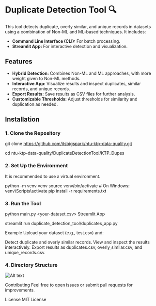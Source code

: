 # Duplicate Detection Tool 🔍

This tool detects duplicate, overly similar, and unique records in datasets using a combination of Non-ML and ML-based techniques. It includes:
- **Command Line Interface (CLI):** For batch processing.
- **Streamlit App:** For interactive detection and visualization.

## Features
- **Hybrid Detection:** Combines Non-ML and ML approaches, with more weight given to Non-ML methods.
- **Interactive App:** Visualize results and inspect duplicates, similar records, and unique records.
- **Export Results:** Save results as CSV files for further analysis.
- **Customizable Thresholds:** Adjust thresholds for similarity and duplication as needed.

## Installation

### 1. Clone the Repository

git clone https://github.com/itsbigspark/ntu-ktp-data-quality.git


cd ntu-ktp-data-quality/DuplicateDetectionTool/KTP_Dupes

### 2. Set Up the Environment
It is recommended to use a virtual environment.

python -m venv venv
source venv/bin/activate  # On Windows: venv\Scripts\activate
pip install -r requirements.txt

### 3. Run the Tool

python main.py <your-dataset.csv>
Streamlit App

streamlit run duplicate_detection_tool/duplicates_app.py



Example
Upload your dataset (e.g., test.csv) and:

Detect duplicate and overly similar records.
View and inspect the results interactively.
Export results as duplicates.csv, overly_similar.csv, and unique_records.csv.


### 4. Directory Structure

![Alt text](https://github.com/itsbigspark/ntu-ktp-data-quality/blob/main/DuplicateDetectionTool/KTP%20Dupes/Images/Screenshot%202025-01-10%20at%2014.10.30.png)




Contributing
Feel free to open issues or submit pull requests for improvements.

License
MIT License
